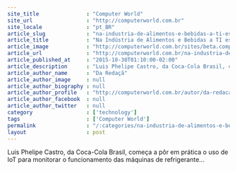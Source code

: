 ```yaml
---
site_title               : "Computer World"
site_url                 : "http://computerworld.com.br"
site_locale              : "pt_BR"
article_slug             : "na-industria-de-alimentos-e-bebidas-a-ti-esta-a-servico-da-qualidade"
article_title            : "Na Indústria de Alimentos e Bebidas a TI está a serviço da qualidade"
article_image            : "http://computerworld.com.br/sites/beta.computerworld.com.br/files/news_articles/phelipe_coca_cola.jpg"
article_url              : "http://computerworld.com.br/na-industria-de-alimentos-e-bebidas-ti-esta-servico-da-qualidade"
article_published_at     : "2015-10-30T01:10:00-02:00"
article_description      : "Luis Phelipe Castro, da Coca-Cola Brasil, começa a pôr em prática o uso de IoT para monitorar o funcionamento das máquinas de refrigerante..."
article_author_name      : "Da Redaçã"
article_author_image     : null
article_author_biography : null
article_author_profile   : "http://computerworld.com.br/autor/da-redacao"
article_author_facebook  : null
article_author_twitter   : null
category                 : ['technology']
tags                     : ['Computer World']
permalink                : "/:categories/na-industria-de-alimentos-e-bebidas-a-ti-esta-a-servico-da-qualidade/"
layout                   : post
---
```


Luis Phelipe Castro, da Coca-Cola Brasil, começa a pôr em prática o uso de IoT para monitorar o funcionamento das máquinas de refrigerante...
